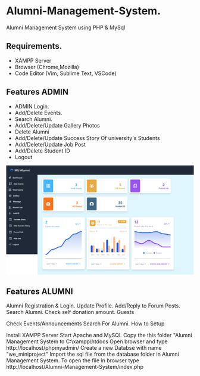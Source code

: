 <h1>Alumni-Management-System.</h1>

Alumni Management System using PHP & MySql

<h2>Requirements.</h2>
<ul>
  <li>XAMPP Server</li>
  <li>Browser (Chrome,Mozilla)</li>
  <li>Code Editor (Vim, Sublime Text, VSCode)</li>
</ul>

<h2>Features ADMIN</h2>
<ul>
  <li>ADMIN Login.</li>
  <li>Add/Delete Events.</li>
  <li>Search Alumni.</li>
  <li>Add/Delete/Update Gallery Photos</li>
  <li>Delete Alumni</li>
  <li>Add/Delete/Update Success Story Of university's Students</li>
  <li>Add/Delete/Update Job Post</li>
  <li>Add/Delete Student ID</li>
  <li>Logout</li>
</ul>
<div class="">
  <img class="" src="image/adminD.png">
</div>

<h2>Features ALUMNI</h2>
Alumni Registration & Login.
Update Profile.
Add/Reply to Forum Posts.
Search Alumni.
Check self donation amount.
Guests

Check Events/Announcements
Search For Alumni.
How to Setup

Install XAMPP Server
Start Apache and MySQL
Copy the this folder "Alumni Management System to C:\xampp\htdocs
Open browser and type http://localhost/phpmyadmin/
Create a new Databse with name "we_miniproject"
Import the sql file from the database folder in Alumni Management System.
To open the file in browser type http://localhost/Alumni-Management-System/index.php
